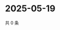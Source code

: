 # 2025-05-19

共 0 条

<!-- BEGIN ZHIHUQUESTIONS -->
<!-- 最后更新时间 Mon May 19 2025 21:26:20 GMT+0800 (China Standard Time) -->

<!-- END ZHIHUQUESTIONS -->
